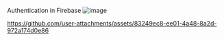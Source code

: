 Authentication in Firebase
![image](https://github.com/user-attachments/assets/9f3e7844-2e28-4ed6-8ebb-599d29446a51)




https://github.com/user-attachments/assets/83249ec8-ee01-4a48-8a2d-972a174d0e86

